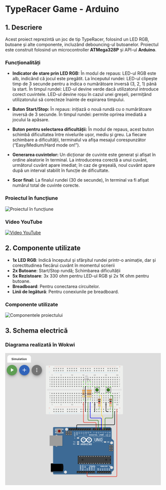 # TypeRacer Game - Arduino

## 1. Descriere
Acest proiect reprezintă un joc de tip TypeRacer, folosind un LED RGB, butoane și alte componente, incluzând debouncing-ul butoanelor. Proiectul este construit folosind un microcontroller **ATMega328P** și API-ul **Arduino**.

### Funcționalități

- **Indicator de stare prin LED RGB:**
În modul de repaus: LED-ul RGB este alb, indicând că jocul este pregătit.
La începutul rundei: LED-ul clipește timp de 3 secunde pentru a indica o numărătoare inversă (3, 2, 1) până la start.
În timpul rundei:
LED-ul devine verde dacă utilizatorul introduce corect cuvintele.
LED-ul devine roșu în cazul unei greșeli, permițând utilizatorului să corecteze înainte de expirarea timpului.

- **Buton Start/Stop:**
În repaus: inițiază o nouă rundă cu o numărătoare inversă de 3 secunde.
În timpul rundei: permite oprirea imediată a jocului la apăsare.

- **Buton pentru selectarea dificultății:**
În modul de repaus, acest buton schimbă dificultatea între nivelurile ușor, mediu și greu.
La fiecare schimbare a dificultății, terminalul va afișa mesajul corespunzător (“Easy/Medium/Hard mode on!”).

- **Generarea cuvintelor:**
Un dicționar de cuvinte este generat și afișat în ordine aleatorie în terminal.
La introducerea corectă a unui cuvânt, următorul cuvânt apare imediat; în caz de greșeală, noul cuvânt apare după un interval stabilit în funcție de dificultate.

- **Scor final:**
La finalul rundei (30 de secunde), în terminal va fi afișat numărul total de cuvinte corecte.


### Proiectul în funcțiune
![Proiectul în funcțiune](media/working.png)

### Video YouTube 
[![Video YouTube](https://img.youtube.com/vi/522-PKeiJxQ/maxresdefault.jpg)](https://www.youtube.com/watch?v=522-PKeiJxQ)



## 2. Componente utilizate
- **1x LED RGB**: Indică începutul și sfârșitul rundei printr-o animație, dar și corectitudinea fiecărui cuvânt în momentul scrierii
- **2x Butoane**: Start/Stop rundă; Schimbarea dificultății
- **5x Rezistoare**: 3x 330 ohm pentru LED-ul RGB și 2x 1K ohm pentru butoane.
- **Breadboard**: Pentru conectarea circuitelor.
- **Linii de legătură**: Pentru conexiunile pe breadboard.

### Componente utilizate
![Componentele proiectului](media/components.png)

## 3. Schema electrică
### Diagrama realizată în Wokwi
![Schematică TinkerCAD](media/schema_electrica.png)
